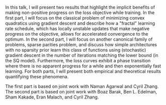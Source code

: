 In this talk, I will present two results that highlight the implicit benefits of
making non-positive progress on the loss objective while training. In the first
part, I will focus on the classical problem of minimizing convex quadratics
using gradient descent and describe how a "fractal" learning rate schedule,
which has locally unstable updates that make negative progress on the objective,
allows for accelerated convergence to the optimum. In the second part, I will
focus on another canonical family of problems, sparse parities problem, and
discuss how simple architectures with no sparsity prior learn this class of
functions using (stochastic) gradient descent in the number of iterations
matching the lower bound (in the SQ model). Furthermore, the loss curves exhibit
a phase transition where there is no apparent progress for a while and then
exponentially fast learning. For both parts, I will present both empirical and
theoretical results quantifying these phenomena.
 
The first part is based on joint work with Naman Agarwal and Cyril Zhang. The
second part is based on joint work with Boaz Barak, Ben L. Edelman, Sham Kakade,
Eran Malach, and Cyril Zhang.